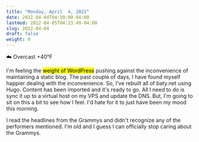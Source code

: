 ```yaml
---
title: "Monday, April  4, 2022"
date: 2022-04-04T04:39:00-04:00
lastmod: 2022-04-05T04:23:49-04:00
slug: 2022-04-04
draft: false
weight: 0
---
```


☁️   Overcast +40°F

I'm feeling the <mark>weight of WordPress</mark> pushing against the inconvenience of maintaining a static blog. The past couple of days, I have found myself happier dealing with the inconvenience. So, I've rebuilt all of baty.net using Hugo. Content has been imported and it's ready to go. All I need to do is sync it up to a virtual host on my VPS and update the DNS. But, I'm going to sit on this a bit to see how I feel. I'd hate for it to just have been my mood this morning.

I read the headlines from the Grammys and didn't recognize any of the performers mentioned. I'm old and I guess I can officially stop caring about the Grammys.

[//]: # "Exported with love from a post written in Org mode"
[//]: # "- https://github.com/kaushalmodi/ox-hugo"
